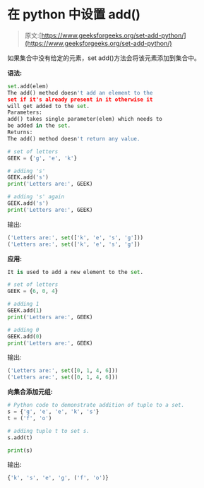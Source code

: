 # 在 python 中设置 add()

> 原文:[https://www.geeksforgeeks.org/set-add-python/](https://www.geeksforgeeks.org/set-add-python/)

如果集合中没有给定的元素，set add()方法会将该元素添加到集合中。

**语法:**

```py
set.add(elem)
The add() method doesn't add an element to the
set if it's already present in it otherwise it 
will get added to the set.
Parameters:
add() takes single parameter(elem) which needs to 
be added in the set.
Returns:
The add() method doesn't return any value.

```

```py
# set of letters
GEEK = {'g', 'e', 'k'}

# adding 's'
GEEK.add('s')
print('Letters are:', GEEK)

# adding 's' again
GEEK.add('s')
print('Letters are:', GEEK)
```

输出:

```py
('Letters are:', set(['k', 'e', 's', 'g']))
('Letters are:', set(['k', 'e', 's', 'g'])

```

**应用:**

```py
It is used to add a new element to the set. 

```

```py
# set of letters
GEEK = {6, 0, 4}

# adding 1
GEEK.add(1)
print('Letters are:', GEEK)

# adding 0 
GEEK.add(0)
print('Letters are:', GEEK)
```

输出:

```py
('Letters are:', set([0, 1, 4, 6]))
('Letters are:', set([0, 1, 4, 6]))

```

 **向集合添加元组:**

```py
# Python code to demonstrate addition of tuple to a set.
s = {'g', 'e', 'e', 'k', 's'}
t = ('f', 'o')

# adding tuple t to set s.
s.add(t)

print(s)
```

输出:

```py
{'k', 's', 'e', 'g', ('f', 'o')}

```
